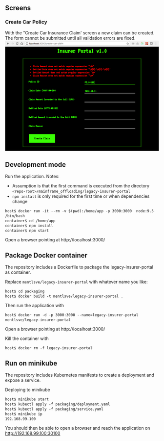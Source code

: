 ## Screens

### Create Car Policy

With the "Create Car Insurance Claim' screen a new claim can be created. The form cannot be submitted until all validation errors are fixed.
![create-car-insurance-claim-screen](doc/create-car-insurance-claim-screen.png)

## Development mode

Run the application.
Notes:
* Assumption is that the first command is executed from the directory `<repo-root>/mainframe_offloading/legacy-insurer-portal`
* `npm install` is only required for the first time or when dependencies change

```
host$ docker run -it --rm -v $(pwd):/home/app -p 3000:3000  node:9.5 /bin/bash
container$ cd /home/app
container$ npm install
container$ npm start
```

Open a browser pointing at http://localhost:3000/

## Package Docker container

The repository includes a Dockerfile to package the legacy-insurer-portal as container.

Replace `mentlsve/legacy-insurer-portal` with whatever name you like:

```
host$ cd packaging
host$ docker build -t mentlsve/legacy-insurer-portal .
```
Then run the application with
```
host$ docker run -d -p 3000:3000 --name=legacy-insurer-portal mentlsve/legacy-insurer-portal
```

Open a browser pointing at http://localhost:3000/

Kill the container with
```
host$ docker rm -f legacy-insurer-portal
```

## Run on minikube

The repository includes Kubernetes manifests to create a deployment and expose a service.

Deploying to minikube
```
host$ minikube start
host$ kubectl apply -f packaging/deployment.yaml
host$ kubectl apply -f packaging/service.yaml
host$ minikube ip
192.168.99.100
```

You should then be able to open a browser and reach the application on http://192.168.99.100:30100



